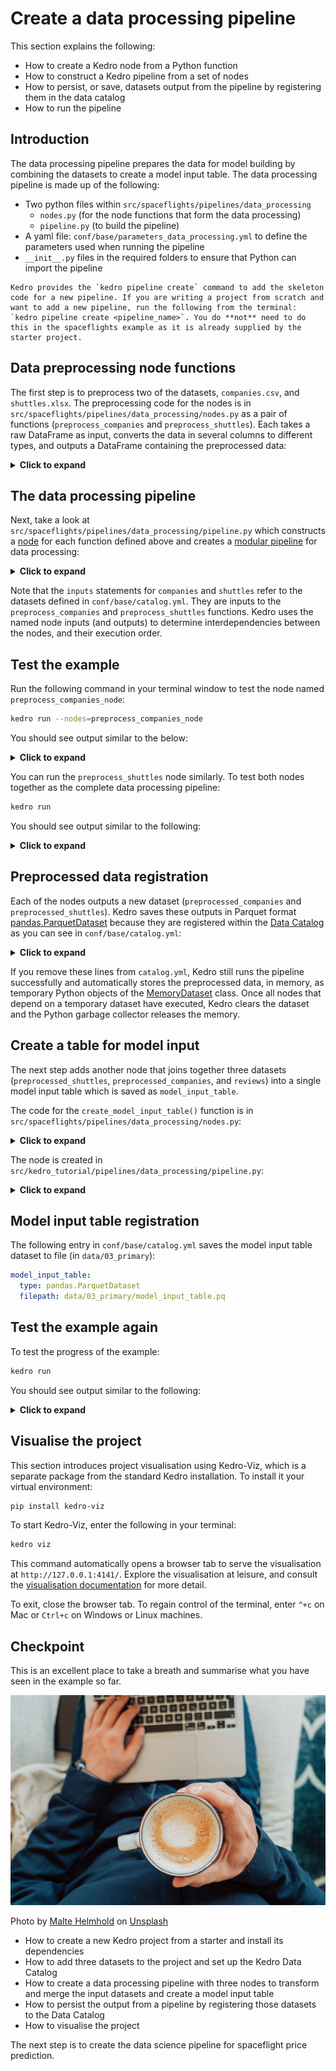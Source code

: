# Create a data processing pipeline

This section explains the following:

* How to create a Kedro node from a Python function
* How to construct a Kedro pipeline from a set of nodes
* How to persist, or save, datasets output from the pipeline by registering them in the data catalog
* How to run the pipeline

## Introduction

The data processing pipeline prepares the data for model building by combining the datasets to create a model input table. The data processing pipeline is made up of the following:

* Two python files within `src/spaceflights/pipelines/data_processing`
    * `nodes.py` (for the node functions that form the data processing)
    * `pipeline.py` (to build the pipeline)
* A yaml file: `conf/base/parameters_data_processing.yml` to define the parameters used when running the pipeline
* `__init__.py` files in the required folders to ensure that Python can import the pipeline

```{note}
Kedro provides the `kedro pipeline create` command to add the skeleton code for a new pipeline. If you are writing a project from scratch and want to add a new pipeline, run the following from the terminal: `kedro pipeline create <pipeline_name>`. You do **not** need to do this in the spaceflights example as it is already supplied by the starter project.
```

## Data preprocessing node functions

The first step is to preprocess two of the datasets, `companies.csv`, and `shuttles.xlsx`. The preprocessing code for the nodes is in `src/spaceflights/pipelines/data_processing/nodes.py` as a pair of functions (`preprocess_companies` and `preprocess_shuttles`). Each takes a raw DataFrame as input, converts the data in several columns to different types, and outputs a DataFrame containing the preprocessed data:

<details>
<summary><b>Click to expand</b></summary>

```python
import pandas as pd


def _is_true(x: pd.Series) -> pd.Series:
    return x == "t"


def _parse_percentage(x: pd.Series) -> pd.Series:
    x = x.str.replace("%", "")
    x = x.astype(float) / 100
    return x


def _parse_money(x: pd.Series) -> pd.Series:
    x = x.str.replace("$", "").str.replace(",", "")
    x = x.astype(float)
    return x


def preprocess_companies(companies: pd.DataFrame) -> pd.DataFrame:
    """Preprocesses the data for companies.

    Args:
        companies: Raw data.
    Returns:
        Preprocessed data, with `company_rating` converted to a float and
        `iata_approved` converted to boolean.
    """
    companies["iata_approved"] = _is_true(companies["iata_approved"])
    companies["company_rating"] = _parse_percentage(companies["company_rating"])
    return companies


def preprocess_shuttles(shuttles: pd.DataFrame) -> pd.DataFrame:
    """Preprocesses the data for shuttles.

    Args:
        shuttles: Raw data.
    Returns:
        Preprocessed data, with `price` converted to a float and `d_check_complete`,
        `moon_clearance_complete` converted to boolean.
    """
    shuttles["d_check_complete"] = _is_true(shuttles["d_check_complete"])
    shuttles["moon_clearance_complete"] = _is_true(shuttles["moon_clearance_complete"])
    shuttles["price"] = _parse_money(shuttles["price"])
    return shuttles
```

</details>

## The data processing pipeline

Next, take a look at `src/spaceflights/pipelines/data_processing/pipeline.py` which constructs a [node](../resources/glossary.md#node) for each function defined above and creates a [modular pipeline](../resources/glossary.md#modular-pipeline) for data processing:


<details>
<summary><b>Click to expand</b></summary>

```python
from kedro.pipeline import Pipeline, node, pipeline

from .nodes import preprocess_companies, preprocess_shuttles

...


def create_pipeline(**kwargs) -> Pipeline:
    return pipeline(
        [
            node(
                func=preprocess_companies,
                inputs="companies",
                outputs="preprocessed_companies",
                name="preprocess_companies_node",
            ),
            node(
                func=preprocess_shuttles,
                inputs="shuttles",
                outputs="preprocessed_shuttles",
                name="preprocess_shuttles_node",
            ),
            ...,
        ]
    )
```

</details>


Note that the `inputs` statements for `companies` and `shuttles` refer to the datasets defined in `conf/base/catalog.yml`. They are inputs to the `preprocess_companies` and `preprocess_shuttles` functions. Kedro uses the named node inputs (and outputs) to determine interdependencies between the nodes, and their execution order.


## Test the example

Run the following command in your terminal window to test the node named `preprocess_companies_node`:

```bash
kedro run --nodes=preprocess_companies_node
```

You should see output similar to the below:

<details>
<summary><b>Click to expand</b></summary>

```bash
[08/09/22 16:43:11] INFO     Loading data from 'companies' (CSVDataset)...                   data_catalog.py:343
                    INFO     Running node: preprocess_companies_node:                                node.py:327
                             preprocess_companies([companies]) -> [preprocessed_companies]
                    INFO     Saving data to 'preprocessed_companies' (MemoryDataset)...      data_catalog.py:382
                    INFO     Completed 1 out of 1 tasks                                  sequential_runner.py:85
                    INFO     Pipeline execution completed successfully.                             runner.py:89
                    INFO     Loading data from 'preprocessed_companies' (MemoryDataset)...   data_catalog.py:343

```
</details>

You can run the `preprocess_shuttles` node similarly. To test both nodes together as the complete data processing pipeline:

```bash
kedro run
```

You should see output similar to the following:

<details>
<summary><b>Click to expand</b></summary>

```bash
                    INFO     Loading data from 'companies' (CSVDataset)...                   data_catalog.py:343
                    INFO     Running node: preprocess_companies_node:                                node.py:327
                             preprocess_companies([companies]) -> [preprocessed_companies]
                    INFO     Saving data to 'preprocessed_companies' (MemoryDataset)...      data_catalog.py:382
                    INFO     Completed 1 out of 2 tasks                                  sequential_runner.py:85
                    INFO     Loading data from 'shuttles' (ExcelDataset)...                  data_catalog.py:343
[08/09/22 16:46:08] INFO     Running node: preprocess_shuttles_node: preprocess_shuttles([shuttles]) node.py:327
                             -> [preprocessed_shuttles]
                    INFO     Saving data to 'preprocessed_shuttles' (MemoryDataset)...       data_catalog.py:382
                    INFO     Completed 2 out of 2 tasks                                  sequential_runner.py:85
                    INFO     Pipeline execution completed successfully.                             runner.py:89
                    INFO     Loading data from 'preprocessed_companies' (MemoryDataset)...   data_catalog.py:343
                    INFO     Loading data from 'preprocessed_shuttles' (MemoryDataset)...    data_catalog.py:343

```
</details>

## Preprocessed data registration

Each of the nodes outputs a new dataset (`preprocessed_companies` and `preprocessed_shuttles`). Kedro saves these outputs in Parquet format [pandas.ParquetDataset](/kedro_datasets.pandas.ParquetDataset) because they are registered within the [Data Catalog](../resources/glossary.md#data-catalog) as you can see in `conf/base/catalog.yml`:

<details>
<summary><b>Click to expand</b></summary>

```yaml
preprocessed_companies:
  type: pandas.ParquetDataset
  filepath: data/02_intermediate/preprocessed_companies.pq

preprocessed_shuttles:
  type: pandas.ParquetDataset
  filepath: data/02_intermediate/preprocessed_shuttles.pq
```
</details>

If you remove these lines from `catalog.yml`, Kedro still runs the pipeline successfully and automatically stores the preprocessed data, in memory, as temporary Python objects of the [MemoryDataset](/kedro.io.MemoryDataset) class. Once all nodes that depend on a temporary dataset have executed, Kedro clears the dataset and the Python garbage collector releases the memory.


## Create a table for model input

The next step adds another node that joins together three datasets (`preprocessed_shuttles`, `preprocessed_companies`, and `reviews`) into a single model input table which is saved as `model_input_table`.

The code for the `create_model_input_table()` function is in `src/spaceflights/pipelines/data_processing/nodes.py`:

<details>
<summary><b>Click to expand</b></summary>

```python
def create_model_input_table(
    shuttles: pd.DataFrame, companies: pd.DataFrame, reviews: pd.DataFrame
) -> pd.DataFrame:
    """Combines all data to create a model input table.

    Args:
        shuttles: Preprocessed data for shuttles.
        companies: Preprocessed data for companies.
        reviews: Raw data for reviews.
    Returns:
        model input table.

    """
    rated_shuttles = shuttles.merge(reviews, left_on="id", right_on="shuttle_id")
    model_input_table = rated_shuttles.merge(
        companies, left_on="company_id", right_on="id"
    )
    model_input_table = model_input_table.dropna()
    return model_input_table
```

</details>


The node is created in `src/kedro_tutorial/pipelines/data_processing/pipeline.py`:

<details>
<summary><b>Click to expand</b></summary>

```python
from kedro.pipeline import Pipeline, node, pipeline

from .nodes import create_model_input_table, preprocess_companies, preprocess_shuttles


def create_pipeline(**kwargs) -> Pipeline:
    return pipeline(
        [
            node(
                func=preprocess_companies,
                inputs="companies",
                outputs="preprocessed_companies",
                name="preprocess_companies_node",
            ),
            node(
                func=preprocess_shuttles,
                inputs="shuttles",
                outputs="preprocessed_shuttles",
                name="preprocess_shuttles_node",
            ),
            node(
                func=create_model_input_table,
                inputs=["preprocessed_shuttles", "preprocessed_companies", "reviews"],
                outputs="model_input_table",
                name="create_model_input_table_node",
            ),
        ]
    )
```
</details>

## Model input table registration

The following entry in `conf/base/catalog.yml` saves the model input table dataset to file (in `data/03_primary`):

```yaml
model_input_table:
  type: pandas.ParquetDataset
  filepath: data/03_primary/model_input_table.pq
```

## Test the example again

To test the progress of the example:

```bash
kedro run
```

You should see output similar to the following:

<details>
<summary><b>Click to expand</b></summary>

```bash
[08/09/22 17:01:10] INFO     Reached after_catalog_created hook                                     plugin.py:17
                    INFO     Loading data from 'companies' (CSVDataset)...                   data_catalog.py:343
                    INFO     Running node: preprocess_companies_node:                                node.py:327
                             preprocess_companies([companies]) -> [preprocessed_companies]
                    INFO     Saving data to 'preprocessed_companies' (MemoryDataset)...      data_catalog.py:382
                    INFO     Completed 1 out of 3 tasks                                  sequential_runner.py:85
                    INFO     Loading data from 'shuttles' (ExcelDataset)...                  data_catalog.py:343
[08/09/22 17:01:25] INFO     Running node: preprocess_shuttles_node: preprocess_shuttles([shuttles]) node.py:327
                             -> [preprocessed_shuttles]

                    INFO     Saving data to 'preprocessed_shuttles' (MemoryDataset)...       data_catalog.py:382
                    INFO     Completed 2 out of 3 tasks                                  sequential_runner.py:85
                    INFO     Loading data from 'preprocessed_shuttles' (MemoryDataset)...    data_catalog.py:343
                    INFO     Loading data from 'preprocessed_companies' (MemoryDataset)...   data_catalog.py:343
                    INFO     Loading data from 'reviews' (CSVDataset)...                     data_catalog.py:343
                    INFO     Running node: create_model_input_table_node:                            node.py:327
                             create_model_input_table([preprocessed_shuttles,preprocessed_companies,
                             reviews]) -> [model_input_table]
[08/09/22 17:01:28] INFO     Saving data to 'model_input_table' (MemoryDataset)...           data_catalog.py:382
[08/09/22 17:01:29] INFO     Completed 3 out of 3 tasks                                  sequential_runner.py:85
                    INFO     Pipeline execution completed successfully.                             runner.py:89
                    INFO     Loading data from 'model_input_table' (MemoryDataset)...        data_catalog.py:343
```
</details>

## Visualise the project

This section introduces project visualisation using Kedro-Viz, which is a separate package from the standard Kedro installation. To install it your virtual environment:

```bash
pip install kedro-viz
```

To start Kedro-Viz, enter the following in your terminal:

```bash
kedro viz
```

This command automatically opens a browser tab to serve the visualisation at `http://127.0.0.1:4141/`. Explore the visualisation at leisure, and consult the [visualisation documentation](../visualisation/kedro-viz_visualisation) for more detail.

To exit, close the browser tab. To regain control of the terminal, enter `^+c` on Mac or `Ctrl+c` on Windows or Linux machines.

## Checkpoint

This is an excellent place to take a breath and summarise what you have seen in the example so far.

![](../meta/images/coffee-cup.png)

Photo by <a href="https://unsplash.com/@maltehelmhold">Malte Helmhold</a> on <a href="https://unsplash.com">Unsplash</a>


* How to create a new Kedro project from a starter and install its dependencies
* How to add three datasets to the project and set up the Kedro Data Catalog
* How to create a data processing pipeline with three nodes to transform and merge the input datasets and create a model input table
* How to persist the output from a pipeline by registering those datasets to the Data Catalog
* How to visualise the project

The next step is to create the data science pipeline for spaceflight price prediction.
